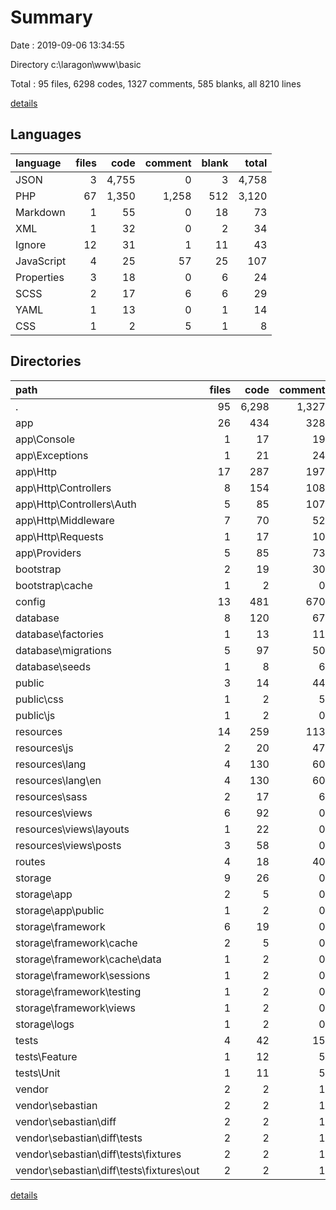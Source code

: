 # Summary

Date : 2019-09-06 13:34:55

Directory c:\laragon\www\basic

Total : 95 files,  6298 codes, 1327 comments, 585 blanks, all 8210 lines

[details](details.md)

## Languages
| language | files | code | comment | blank | total |
| :--- | ---: | ---: | ---: | ---: | ---: |
| JSON | 3 | 4,755 | 0 | 3 | 4,758 |
| PHP | 67 | 1,350 | 1,258 | 512 | 3,120 |
| Markdown | 1 | 55 | 0 | 18 | 73 |
| XML | 1 | 32 | 0 | 2 | 34 |
| Ignore | 12 | 31 | 1 | 11 | 43 |
| JavaScript | 4 | 25 | 57 | 25 | 107 |
| Properties | 3 | 18 | 0 | 6 | 24 |
| SCSS | 2 | 17 | 6 | 6 | 29 |
| YAML | 1 | 13 | 0 | 1 | 14 |
| CSS | 1 | 2 | 5 | 1 | 8 |

## Directories
| path | files | code | comment | blank | total |
| :--- | ---: | ---: | ---: | ---: | ---: |
| . | 95 | 6,298 | 1,327 | 585 | 8,210 |
| app | 26 | 434 | 328 | 162 | 924 |
| app\Console | 1 | 17 | 19 | 7 | 43 |
| app\Exceptions | 1 | 21 | 24 | 7 | 52 |
| app\Http | 17 | 287 | 197 | 103 | 587 |
| app\Http\Controllers | 8 | 154 | 108 | 59 | 321 |
| app\Http\Controllers\Auth | 5 | 85 | 107 | 36 | 228 |
| app\Http\Middleware | 7 | 70 | 52 | 31 | 153 |
| app\Http\Requests | 1 | 17 | 10 | 5 | 32 |
| app\Providers | 5 | 85 | 73 | 33 | 191 |
| bootstrap | 2 | 19 | 30 | 10 | 59 |
| bootstrap\cache | 1 | 2 | 0 | 1 | 3 |
| config | 13 | 481 | 670 | 222 | 1,373 |
| database | 8 | 120 | 67 | 28 | 215 |
| database\factories | 1 | 13 | 11 | 4 | 28 |
| database\migrations | 5 | 97 | 50 | 20 | 167 |
| database\seeds | 1 | 8 | 6 | 3 | 17 |
| public | 3 | 14 | 44 | 13 | 71 |
| public\css | 1 | 2 | 5 | 1 | 8 |
| public\js | 1 | 2 | 0 | 0 | 2 |
| resources | 14 | 259 | 113 | 69 | 441 |
| resources\js | 2 | 20 | 47 | 22 | 89 |
| resources\lang | 4 | 130 | 60 | 24 | 214 |
| resources\lang\en | 4 | 130 | 60 | 24 | 214 |
| resources\sass | 2 | 17 | 6 | 6 | 29 |
| resources\views | 6 | 92 | 0 | 17 | 109 |
| resources\views\layouts | 1 | 22 | 0 | 2 | 24 |
| resources\views\posts | 3 | 58 | 0 | 6 | 64 |
| routes | 4 | 18 | 40 | 15 | 73 |
| storage | 9 | 26 | 0 | 9 | 35 |
| storage\app | 2 | 5 | 0 | 2 | 7 |
| storage\app\public | 1 | 2 | 0 | 1 | 3 |
| storage\framework | 6 | 19 | 0 | 6 | 25 |
| storage\framework\cache | 2 | 5 | 0 | 2 | 7 |
| storage\framework\cache\data | 1 | 2 | 0 | 1 | 3 |
| storage\framework\sessions | 1 | 2 | 0 | 1 | 3 |
| storage\framework\testing | 1 | 2 | 0 | 1 | 3 |
| storage\framework\views | 1 | 2 | 0 | 1 | 3 |
| storage\logs | 1 | 2 | 0 | 1 | 3 |
| tests | 4 | 42 | 15 | 19 | 76 |
| tests\Feature | 1 | 12 | 5 | 5 | 22 |
| tests\Unit | 1 | 11 | 5 | 4 | 20 |
| vendor | 2 | 2 | 1 | 1 | 4 |
| vendor\sebastian | 2 | 2 | 1 | 1 | 4 |
| vendor\sebastian\diff | 2 | 2 | 1 | 1 | 4 |
| vendor\sebastian\diff\tests | 2 | 2 | 1 | 1 | 4 |
| vendor\sebastian\diff\tests\fixtures | 2 | 2 | 1 | 1 | 4 |
| vendor\sebastian\diff\tests\fixtures\out | 2 | 2 | 1 | 1 | 4 |

[details](details.md)